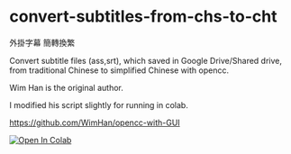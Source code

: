 # convert-subtitles-from-chs-to-cht

外掛字幕 簡轉換繁

Convert subtitle files (ass,srt), which saved in Google Drive/Shared drive, from traditional Chinese to simplified Chinese with opencc.

Wim Han is the original author.

I modified his script slightly for running in colab.

https://github.com/WimHan/opencc-with-GUI

[![Open In Colab](https://colab.research.google.com/assets/colab-badge.svg)](https://github.com/monyau/convert-subtitles-from-chs-to-cht/blob/master/convert.subtitles.chs2cht.V1.0.ipynb)
